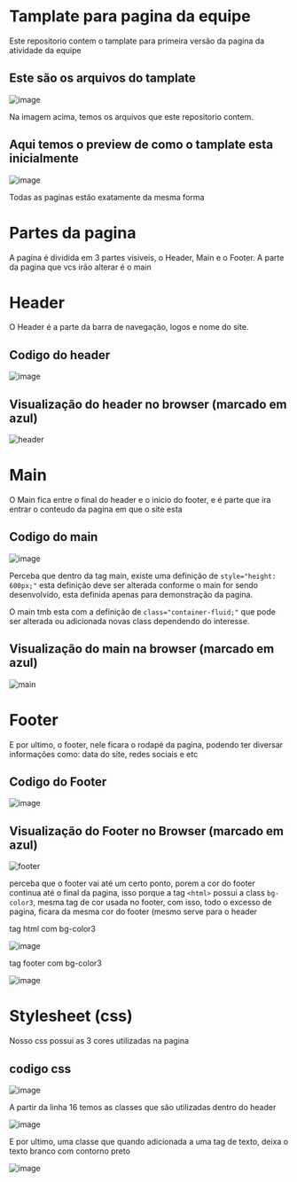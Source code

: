 # Tamplate para pagina da equipe

Este repositorio contem o tamplate para primeira versão da pagina da atividade da equipe

## Este são os arquivos do tamplate

![image](https://user-images.githubusercontent.com/101137945/177878827-8fd3881b-6bb2-4b4e-b569-2b2a8bd9d2fb.png)

Na imagem acima, temos os arquivos que este repositorio contem.


## Aqui temos o preview de como o tamplate esta inicialmente

![image](https://user-images.githubusercontent.com/101137945/177879368-5f2b4581-9ab7-42c0-a32e-d0be41d3d4b8.png)

Todas as paginas estão exatamente da mesma forma

# Partes da pagina

A pagina é dividida em 3 partes visiveis, o Header, Main e o Footer. A parte da pagina que vcs irão alterar é o main

# Header

O Header é a parte da barra de navegação, logos e nome do site.

## Codigo do header
![image](https://user-images.githubusercontent.com/101137945/177880157-19e58d12-769e-4b84-aae2-13ccf4aa6119.png)

## Visualização do header no browser (marcado em azul)
![header](https://user-images.githubusercontent.com/101137945/177880411-5bbb62cc-370a-479c-8a97-1a18dc299269.png)

# Main

O Main fica entre o final do header e o inicio do footer, e é parte que ira entrar o conteudo da pagina em que o site esta

## Codigo do main
![image](https://user-images.githubusercontent.com/101137945/177881005-ab37315b-e922-4281-82f3-d0c580325a3c.png)


Perceba que dentro da tag main, existe  uma definição de `style="height: 600px;"` esta definição deve ser alterada conforme o main for sendo desenvolvido, esta definida apenas para demonstração da pagina.

O main tmb esta com a definição de `class="container-fluid;"` que pode ser alterada ou adicionada novas class dependendo do interesse.


## Visualização do main na browser (marcado em azul)
![main](https://user-images.githubusercontent.com/101137945/177881416-caf0de41-6f01-4ebb-aa54-b2ec2226b394.png)

# Footer

E por ultimo, o footer, nele ficara o rodapé da pagina, podendo ter diversar informações como: data do site, redes sociais e etc

## Codigo do Footer
![image](https://user-images.githubusercontent.com/101137945/177882307-49ecb93c-c18a-4137-9486-7f18c5ec5921.png)

## Visualização do Footer no Browser (marcado em azul)
![footer](https://user-images.githubusercontent.com/101137945/177882769-d5611af6-b8ed-46f6-9907-985a65196ce6.png)

perceba que o footer vai até um certo ponto, porem a cor do footer continua até o final da pagina, isso porque a tag `<html>` possui a class `bg-color3`, mesma tag de cor usada no footer, com isso, todo o excesso  de pagina, ficara da mesma cor do footer (mesmo serve para o header


tag html com bg-color3

![image](https://user-images.githubusercontent.com/101137945/177883114-1d625975-f4d8-4f03-859b-9ce759570b3b.png)


tag footer com bg-color3

![image](https://user-images.githubusercontent.com/101137945/177883214-66b8bb1b-64a1-498f-a33e-89358cdb7603.png)


# Stylesheet (css)

Nosso css possui as 3 cores utilizadas na pagina

## codigo css

![image](https://user-images.githubusercontent.com/101137945/177883422-5b0ef33f-3c4e-4b50-9fde-50cb40f6e9ee.png)


A partir da linha 16 temos as classes que são utilizadas dentro do header

![image](https://user-images.githubusercontent.com/101137945/177883711-16a449e4-76c1-4e6b-8eed-6f9764dc479e.png)


E por ultimo, uma classe que quando adicionada a uma tag de texto, deixa o texto branco com contorno preto

![image](https://user-images.githubusercontent.com/101137945/177883827-e171d18a-abd6-4c82-8fbc-01f7c2c6c20c.png)





